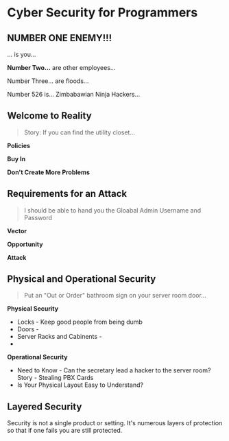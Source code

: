 # Cyber Security for Programmers

## NUMBER ONE ENEMY!!!
... is you...

**Number Two...** are other employees...

Number Three... are floods...

Number 526 is... Zimbabawian Ninja Hackers...

## Welcome to Reality
>Story: If you can find the utility closet...

**Policies**

**Buy In**

**Don't Create More Problems**


## Requirements for an Attack
>I should be able to hand you the Gloabal Admin Username and Password

**Vector**

**Opportunity**

**Attack**

## Physical and Operational Security
>Put an "Out or Order" bathroom sign on your server room door...

**Physical Security**
- Locks - Keep good people from being dumb
- Doors -
- Server Racks and Cabinents - 
- 

**Operational Security**
- Need to Know - Can the secretary lead a hacker to the server room?
Story - Stealing PBX Cards
- Is Your Physical Layout Easy to Understand?

## Layered Security

Security is not a single product or setting.  It's numerous layers of protection so that if one fails you are still protected.

